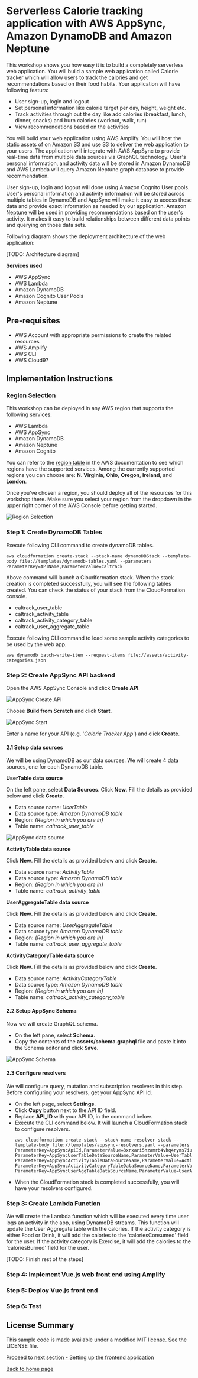 # Serverless Calorie tracking application with AWS AppSync, Amazon DynamoDB and Amazon Neptune
This workshop shows you how easy it is to build a completely serverless web application. You will build a sample web application called Calorie tracker which will allow users to track the calories and get recommendations based on their food habits.
Your application will have following featurs:
- User sign-up, login and logout
- Set personal information like calorie target per day, height, weight etc.
- Track activities through out the day like add calories (breakfast, lunch, dinner, snacks) and burn calories (workout, walk, run)
- View recommendations based on the activities

You will build your web application using AWS Amplify. You will host the static assets of on Amazon S3 and use S3 to deliver the web application to your users. The application will integrate with AWS AppSync to provide real-time data from multiple data sources via GraphQL technology. User's personal information, and activity data will be stored in Amazon DynamoDB and AWS Lambda will query Amazon Neptune graph database to provide recommendation.

User sign-up, login and logout will done using Amazon Cognito User pools. User's personal information and activity information will be stored across multiple tables in DynamoDB and AppSync will make it easy to access these data and provide exact information as needed by our application. Amazon Neptune will be used in providing recommendations based on the user's activity. It makes it easy to build relationships between different data points and querying on those data sets.

Following diagram shows the deployment architecture of the web application:

[TODO: Architecture diagram]

**Services used**
- AWS AppSync
- AWS Lambda
- Amazon DynamoDB
- Amazon Cognito User Pools
- Amazon Neptune

## Pre-requisites

- AWS Account with appropriate permissions to create the related resources
- AWS Amplify
- AWS CLI
- AWS Cloud9?

## Implementation Instructions

### Region Selection
This workshop can be deployed in any AWS region that supports the following services:
- AWS Lambda
- AWS AppSync
- Amazon DynamoDB
- Amazon Neptune
- Amazon Cognito

You can refer to the [region table](https://aws.amazon.com/about-aws/global-infrastructure/regional-product-services/) in the AWS documentation to see which regions have the supported services. Among the currently supported regions you can choose are: **N. Virginia**, **Ohio**, **Oregon**, **Ireland**, and **London**.

Once you've chosen a region, you should deploy all of the resources for this workshop there. Make sure you select your region from the dropdown in the upper right corner of the AWS Console before getting started.

![Region Selection](images/region.jpg)

### Step 1: Create DynamoDB Tables
Execute following CLI command to create dynamoDB tables.
```
aws cloudformation create-stack --stack-name dynamoDBStack --template-body file://templates/dynamodb-tables.yaml --parameters ParameterKey=APIName,ParameterValue=caltrack
```
Above command will launch a Cloudformation stack. When the stack creation is completed successfully, you will see the following tables created. You can check the status of your stack from the CloudFormation console.
- caltrack_user_table
- caltrack_activity_table
- caltrack_activity_category_table
- caltrack_user_aggregate_table

Execute following CLI command to load some sample activity categories to be used by the web app.
```
aws dynamodb batch-write-item --request-items file://assets/activity-categories.json
```

### Step 2: Create AppSync API backend
Open the AWS AppSync Console and click **Create API**.

![AppSync Create API](images/appsync-createapi.jpg)

Choose **Build from Scratch** and click **Start**.

![AppSync Start](images/appsync-start.jpg)

Enter a name for your API (e.g. '*Calorie Tracker App*') and click **Create**.

#### 2.1 Setup data sources
We will be using DynamoDB as our data sources. We will create 4 data sources, one for each DynamoDB table.

**UserTable data source**

On the left pane, select **Data Sources**. Click **New**. Fill the details as provided below and click **Create**.
- Data source name: *UserTable*
- Data source type: *Amazon DynamoDB table*
- Region: *{Region in which you are in}*
- Table name: *caltrack_user_table*

![AppSync data source](images/appsync-ds.jpg)

**ActivityTable data source**

Click **New**. Fill the details as provided below and click **Create**.
- Data source name: *ActivityTable*
- Data source type: *Amazon DynamoDB table*
- Region: *{Region in which you are in}*
- Table name: *caltrack_activity_table*

**UserAggregateTable data source**

Click **New**. Fill the details as provided below and click **Create**.
- Data source name: *UserAggregateTable*
- Data source type: *Amazon DynamoDB table*
- Region: *{Region in which you are in}*
- Table name: *caltrack_user_aggregate_table*

**ActivityCategoryTable data source**

Click **New**. Fill the details as provided below and click **Create**.
- Data source name: *ActivityCategoryTable*
- Data source type: *Amazon DynamoDB table*
- Region: *{Region in which you are in}*
- Table name: *caltrack_activity_category_table*

#### 2.2 Setup AppSync Schema
Now we will create GraphQL schema.
- On the left pane, select **Schema**.
- Copy the contents of the **assets/schema.graphql** file and paste it into the Schema editor and click **Save**.

![AppSync Schema](images/appsync-schema.jpg)

#### 2.3 Configure resolvers
We will configure query, mutation and subscription resolvers in this step. Before configuring your resolvers, get your AppSync API Id.
- On the left page, select **Settings**.
- Click **Copy** button next to the API ID field.
- Replace **API_ID** with your API ID, in the command below.
- Execute the CLI command below. It will launch a CloudFormation stack to configure resolvers.
  ```
  aws cloudformation create-stack --stack-name resolver-stack --template-body file://templates/appsync-resolvers.yaml --parameters ParameterKey=AppSyncApiId,ParameterValue=3xrxari5hzamrb4vhq4ryms7iu ParameterKey=AppSyncUserTableDataSourceName,ParameterValue=UserTable ParameterKey=AppSyncActivityTableDataSourceName,ParameterValue=ActivityTable ParameterKey=AppSyncActivityCategoryTableDataSourceName,ParameterValue=ActivityCategoryTable ParameterKey=AppSyncUserAggTableDataSourceName,ParameterValue=UserAggregateTable
  ```
- When the CloudFormation stack is completed successfully, you will have your resolvers configured.

### Step 3: Create Lambda Function
We will create the Lambda function which will be executed every time user logs an activity in the app, using DynamoDB streams. This function will update the User Aggregate table with the calories. If the activity category is either Food or Drink, it will add the calories to the 'caloriesConsumed' field for the user. If the activity category is Exercise, it will add the calories to the 'caloriesBurned' field for the user.

[TODO: Finish rest of the steps]

### Step 4: Implement Vue.js web front end using Amplify

### Step 5: Deploy Vue.js front end

### Step 6: Test

## License Summary
This sample code is made available under a modified MIT license. See the LICENSE file.

[Proceed to next section - Setting up the frontend application](../3_frontend/README.md)

[Back to home page](../README.md)
